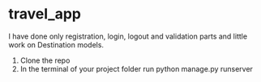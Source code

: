 # travel_app
I have done only registration, login, logout and validation parts and little work on Destination models. 
1. Clone the repo
2. In the terminal of your project folder run python manage.py runserver
